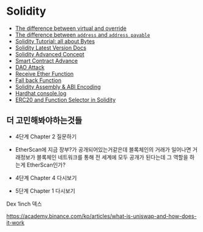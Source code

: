 # Solidity

- [The difference between virtual and override](https://ethereum.stackexchange.com/questions/78572/what-are-the-virtual-and-override-keywords-in-solidity)
- [The difference between `address` and `address payable`](https://ethereum.stackexchange.com/questions/64108/whats-the-difference-between-address-and-address-payable)
- [Solidity Tutorial: all about Bytes](https://jeancvllr.medium.com/solidity-tutorial-all-about-bytes-9d88fdb22676)
- [Solidity Latest Version Docs](https://docs.soliditylang.org/en/latest/index.html)
- [Solidity Advanced Concept](https://velog.io/@dandev_sw/3-Crypto-Zombies-%EA%B3%A0%EA%B8%89-%EC%86%94%EB%A6%AC%EB%94%94%ED%8B%B0-%EA%B0%9C%EB%85%90)
- [Smart Contract Advance](https://www.youtube.com/watch?v=Eu5XWH71bsI&t=3741s)
- [DAO Attack](https://hackingdistributed.com/2016/06/18/analysis-of-the-dao-exploit/)
- [Receive Ether Function](https://docs.soliditylang.org/en/v0.8.11/contracts.html#receive-ether-function)
- [Fall back Function](https://docs.soliditylang.org/en/v0.8.11/contracts.html#fallback-function)
- [Solidity Assembly & ABI Encoding](https://medium.com/onther-tech/solidity-assembly-abi-encoding-db8f79d1c1a1)
- [Hardhat console.log](https://github.com/nomiclabs/hardhat/blob/master/packages/hardhat-core/console.sol)
- [ERC20 and Function Selector in Solidity](https://taeyonghwang.github.io/ethereum/ethereum-erc20-function-selector/#:~:text=%EC%97%AC%EA%B8%B0%EC%84%9C%20function%20selector%EB%9E%80%20%ED%95%A8%EC%88%98,%EC%BD%94%EB%93%9C%EB%8F%84%20%EC%83%9D%EC%84%B1%ED%95%98%EC%A7%80%20%EC%95%8A%EB%8A%94%EB%8B%A4.)
















## 더 고민해봐야하는것들
- 4단계 Chapter 2 질문하기
- EtherScan에 지금 장부?가 공개되어있는거같은데 블록체인의 거래가 일어나면 거래정보가 블록체인 네트워크를 통해 전 세계에 모두 공개가 된다는데 그 역할을 하는게 EtherScan인가?
- 4단계 Chapter 4 다시보기

- 5단계 Chapter 1 다시보기

Dex 1inch 덱스

https://academy.binance.com/ko/articles/what-is-uniswap-and-how-does-it-work
